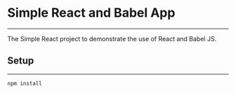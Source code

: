 # Simple React and Babel App
---
The Simple React project to demonstrate the use of React and Babel JS.

## Setup
---

```
npm install
```
